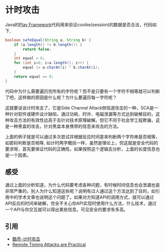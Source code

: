 # 计时攻击

Java的[Play Framework](https://github.com/playframework/play1/blob/b01eb02eb8df2e94cac2793c028dd9c4c5a57b31/framework/src/play/mvc/CookieDataCodec.java#L82)代码用来验证cooike(session)的数据是否合法，代码如下,
```java
boolean safeEqual(String a, String b) {
    if (a.length() != b.length()) {
        return false;
    }
    int equal = 0;
    for (int i=0; i<a.length(); i++) {
        equal |= a.charAt(i) ^ b.charAt(i);
    }
    return equal == 0;
}
```
代码中为什么需要遍历完所有的字符呢？而不是只要有一个字符不相等就可以判断了吧，这样做的原因是什么呢？为什么要遍历每一字符呢？

这就要谈谈计时攻击了，它是Side Channel Attack侧信道攻击的一种，SCA是一种针对软件或硬件设计缺陷，通过功耗、时许、电磁泄漏等方式达到破解目的，这种攻击方法的有效性远高于去针对技术原理破解。但它不同于社会学工程欺骗，这是一种黑盒的攻击，针对黑盒本身携带的信息来攻击的方法。

上面的例子就是可以通过多次尝试并根据反应时间差来判断两个字符串是否相等，如密码判断是否相等, 如计时两字概括一样，虽然是理论上，但这就是安全代码的要求呀，首先要保证代码的正确性。如果按照这个逻辑去分析，上面的长度信息也是一个因素。

## 感受

通过上面的分析知道，为什么代码要考虑各种问题，有时候时间信息也会泄漏也是非常严重的，别人为什么知道这些呢？说明有过人通过这个方法达到了目的，如引用中的学术文章也说明这个问题了。如果对方知道API的调用方式，就可以通过API反应的时间来破解，完全不关心你API实现时使用什么方法，什么技术，通过一个API与你交互就可以得出某些信息。可见安全的要求有多高。

## 引用

- [酷壳-计时攻击](https://coolshell.cn/articles/21003.html)
- [Remote Timing Attacks are Practical](http://crypto.stanford.edu/~dabo/papers/ssl-timing.pdf)